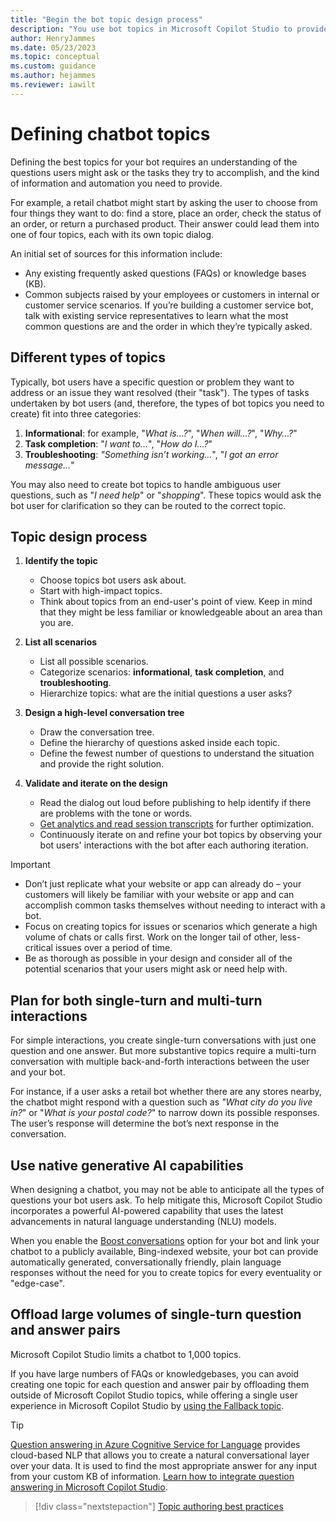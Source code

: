 ```yaml
---
title: "Begin the bot topic design process"
description: "You use bot topics in Microsoft Copilot Studio to provide answers and information for your customers or bot users. Considering the types of questions and tasks that your bot users have assists in the development of your chatbot design plan."
author: HenryJammes
ms.date: 05/23/2023
ms.topic: conceptual
ms.custom: guidance
ms.author: hejammes
ms.reviewer: iawilt
---
```


# Defining chatbot topics


Defining the best topics for your bot requires an understanding of the questions users might ask or the tasks they try to accomplish, and the kind of information and automation you need to provide.

For example, a retail chatbot might start by asking the user to choose from four things they want to do: find a store, place an order, check the status of an order, or return a purchased product. Their answer could lead them into one of four topics, each with its own topic dialog.

An initial set of sources for this information include:

- Any existing frequently asked questions (FAQs) or knowledge bases (KB).
- Common subjects raised by your employees or customers in internal or customer service scenarios. If you’re building a customer service bot, talk with existing service representatives to learn what the most common questions are and the order in which they’re typically asked.

## Different types of topics

Typically, bot users have a specific question or problem they want to address or an issue they want resolved (their "task"). The types of tasks undertaken by bot users (and, therefore, the types of bot topics you need to create) fit into three categories:

1. **Informational**: for example, "_What is…?_", "_When will…?_", "_Why…?_"
2. **Task completion**: "_I want to…_", "_How do I…?_"
3. **Troubleshooting**: _"Something isn’t working…_", "_I got an error message…_"

You may also need to create bot topics to handle ambiguous user questions, such as "_I need help_" or "_shopping_". These topics would ask the bot user for clarification so they can be routed to the correct topic.

## Topic design process

1. **Identify the topic**
    - Choose topics bot users ask about.
    - Start with high-impact topics.
    - Think about topics from an end-user's point of view. Keep in mind that they might be less familiar or knowledgeable about an area than you are.

1. **List all scenarios**
    - List all possible scenarios.
    - Categorize scenarios: **informational**, **task completion**, and **troubleshooting**.
    - Hierarchize topics: what are the initial questions a user asks?

1. **Design a high-level conversation tree**
    - Draw the conversation tree.
    - Define the hierarchy of questions asked inside each topic.
    - Define the fewest number of questions to understand the situation and provide the right solution.

1. **Validate and iterate on the design**
    - Read the dialog out loud before publishing to help identify if there are problems with the tone or words.
    - [Get analytics and read session transcripts](custom-analytics-strategy.md) for further optimization.
    - Continuously iterate on and refine your bot topics by observing your bot users' interactions with the bot after each authoring iteration.

> [!IMPORTANT]
>
> - Don’t just replicate what your website or app can already do – your customers will likely be familiar with your website or app and can accomplish common tasks themselves without needing to interact with a bot.
> - Focus on creating topics for issues or scenarios which generate a high volume of chats or calls first. Work on the longer tail of other, less-critical issues over a period of time.
> - Be as thorough as possible in your design and consider all of the potential scenarios that your users might ask or need help with.

## Plan for both single-turn and multi-turn interactions

For simple interactions, you create single-turn conversations with just one question and one answer. But more substantive topics require a multi-turn conversation with multiple back-and-forth interactions between the user and your bot.

For instance, if a user asks a retail bot whether there are any stores nearby, the chatbot might respond with a question such as _"What city do you live in?_" or "_What is your postal code?_" to narrow down its possible responses. The user’s response will determine the bot’s next response in the conversation.

## Use native generative AI capabilities

When designing a chatbot, you may not be able to anticipate all the types of questions your bot users ask. To help mitigate this, Microsoft Copilot Studio incorporates a powerful AI-powered capability that uses the latest advancements in natural language understanding (NLU) models.

When you enable the [Boost conversations](/power-virtual-agents/nlu-boost-conversations) option for your bot and link your chatbot to a publicly available,  Bing-indexed website, your bot can provide automatically generated, conversationally friendly, plain language responses without the need for you to create topics for every eventuality or "edge-case".

## Offload large volumes of single-turn question and answer pairs

Microsoft Copilot Studio limits a chatbot to 1,000 topics.

If you have large numbers of FAQs or knowledgebases, you can avoid creating one topic for each question and answer pair by offloading them outside of Microsoft Copilot Studio topics, while offering a single user experience in Microsoft Copilot Studio by [using the Fallback topic](./fallback-topic.md).

> [!TIP]
> [Question answering in Azure Cognitive Service for Language](/azure/cognitive-services/language-service/question-answering/overview) provides cloud-based NLP that allows you to create a natural conversational layer over your data. It is used to find the most appropriate answer for any input from your custom KB of information.
> [Learn how to integrate question answering in Microsoft Copilot Studio](/power-virtual-agents/integrate-with-question-answering).

> [!div class="nextstepaction"]
> [Topic authoring best practices](topic-authoring-best-practices.md)
